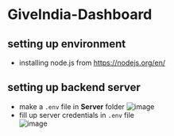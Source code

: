 # GiveIndia-Dashboard
## setting up environment
* installing node.js from https://nodejs.org/en/
## setting up backend server
* make a `.env` file in **Server** folder
![image](https://user-images.githubusercontent.com/77455093/123831639-2a7eca80-d922-11eb-8ca0-e17a2a731865.png)  
* fill up server credentials in `.env` file  
![image](https://user-images.githubusercontent.com/77455093/123831794-4edaa700-d922-11eb-976f-54e2f7ed4f3c.png)
